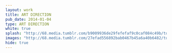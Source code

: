 ```yaml
---
layout: work
title: ART DIRECTION
pub_date: 2014-01-04
type: ART DIRECTION
white: true
splash: "http://68.media.tumblr.com/b9009936de29fefefaf9c0caf084c49b/tumblr_ot6p8ktmTD1s771xno2_1280.png", 
images: "http://68.media.tumblr.com/27efad556892bab0467b45a6a40b6482/tumblr_ot6p8ktmTD1s771xno1_1280.png" "http://68.media.tumblr.com/e0a19c41a96b06fbcae7f30e4797d3f4/tumblr_otwuh2CBaY1s771xno1_1280.jpg"
hide: true
---
```

